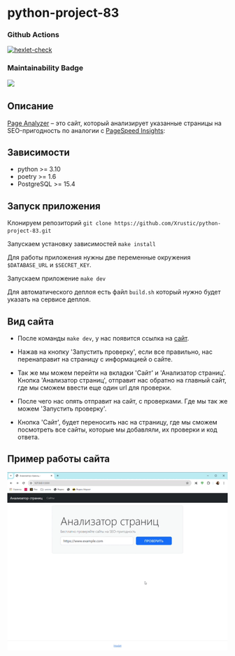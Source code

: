# python-project-83
### Github Actions
[![hexlet-check](https://github.com/Xrustic/python-project-83/actions/workflows/hexlet-check.yml/badge.svg)](https://github.com/Xrustic/python-project-83/actions/workflows/hexlet-check.yml)

### Maintainability Badge
<a href="https://codeclimate.com/github/Xrustic/python-project-83/maintainability"><img src="https://api.codeclimate.com/v1/badges/39e9d01fb1dd5eeae2f5/maintainability" /></a>


## Описание

[Page Analyzer](https://python-project-83-20ur.onrender.com "результат можно посмотреть здесь")  – это сайт, который анализирует указанные страницы на SEO-пригодность по аналогии с [PageSpeed Insights](https://pagespeed.web.dev/):


## Зависимости

* python >= 3.10
* poetry >= 1.6
* PostgreSQL >= 15.4

## Запуск приложения

Клонируем репозиторий ```git clone https://github.com/Xrustic/python-project-83.git```

Запускаем установку зависимостей ```make install```

Для работы приложения нужны две переменные окружения ```$DATABASE_URL``` и ```$SECRET_KEY```.

Запускаем приложение ```make dev```

Для автоматического деплоя есть файл ```build.sh``` который нужно будет указать на сервисе деплоя.


## Вид сайта
- После команды ```make dev```, у нас появится ссылка на [сайт](http://127.0.0.1:5000).

- Нажав на кнопку 'Запустить проверку', если все правильно, нас перенаправит на страницу с информацией о сайте.

- Так же мы можем перейти на вкладки 'Сайт' и 'Анализатор страниц'.
Кнопка 'Анализатор страниц', отправит нас обратно на главный сайт, где мы сможем ввести еще один url для проверки.

- После чего нас опять отправит на сайт, с проверками. Где мы так же можем 'Запустить проверку'.

- Кнопка 'Сайт', будет переносить нас на страницу, где мы сможем посмотреть все сайты, которые мы добавляли, их проверки и код ответа.


## Пример работы сайта
![alt text](https://raw.githubusercontent.com/Xrustic/files_for_projects/main/projct-83/project_83.gif)
